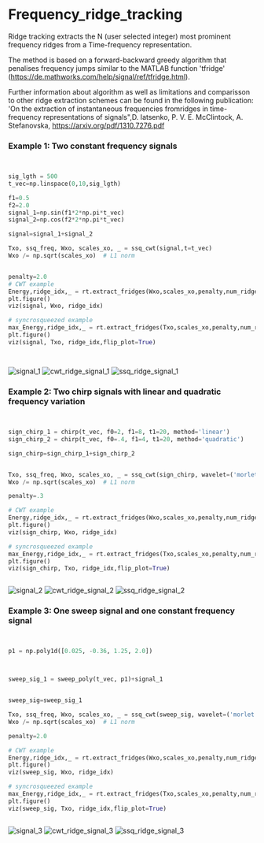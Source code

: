 # Frequency_ridge_tracking
Ridge tracking extracts the N (user selected integer) most prominent frequency ridges from a Time-frequency representation. 

The method is based on a forward-backward greedy algorithm that penalises frequency jumps similar to the MATLAB function 'tfridge' (https://de.mathworks.com/help/signal/ref/tfridge.html). 

Further information about algorithm as well as limitations and comparisson to other ridge extraction schemes can be found in the following publication:
 'On the extraction of instantaneous frequencies fromridges in time-frequency representations of signals",D. Iatsenko, P. V. E. McClintock, A. Stefanovska, https://arxiv.org/pdf/1310.7276.pdf



### Example 1: Two constant frequency signals

```python

    
sig_lgth = 500
t_vec=np.linspace(0,10,sig_lgth)

f1=0.5
f2=2.0
signal_1=np.sin(f1*2*np.pi*t_vec)
signal_2=np.cos(f2*2*np.pi*t_vec)

signal=signal_1+signal_2

Txo, ssq_freq, Wxo, scales_xo, _ = ssq_cwt(signal,t=t_vec)
Wxo /= np.sqrt(scales_xo)  # L1 norm


penalty=2.0
# CWT example
Energy,ridge_idx,_ = rt.extract_fridges(Wxo,scales_xo,penalty,num_ridges=2,BW=25)
plt.figure()
viz(signal, Wxo, ridge_idx)

# syncrosqueezed example
max_Energy,ridge_idx,_ = rt.extract_fridges(Txo,scales_xo,penalty,num_ridges=2,BW=2)
plt.figure()
viz(signal, Txo, ridge_idx,flip_plot=True)




```

![signal_1](../imgs/signal_1.png)
![cwt_ridge_signal_1](../imgs/cwt_signal_1_ridge.png)
![ssq_ridge_signal_1](../imgs/ssq_signal_1_ridge.png)

### Example 2: Two chirp signals with linear and quadratic frequency variation

```python

    
sign_chirp_1 = chirp(t_vec, f0=2, f1=8, t1=20, method='linear')
sign_chirp_2 = chirp(t_vec, f0=.4, f1=4, t1=20, method='quadratic')

sign_chirp=sign_chirp_1+sign_chirp_2


Txo, ssq_freq, Wxo, scales_xo, _ = ssq_cwt(sign_chirp, wavelet=('morlet'),t=t_vec)
Wxo /= np.sqrt(scales_xo)  # L1 norm

penalty=.3

# CWT example
Energy,ridge_idx,_ = rt.extract_fridges(Wxo,scales_xo,penalty,num_ridges=2,BW=25)
plt.figure()
viz(sign_chirp, Wxo, ridge_idx)

# syncrosqueezed example
max_Energy,ridge_idx,_ = rt.extract_fridges(Txo,scales_xo,penalty,num_ridges=2,BW=2)
plt.figure()
viz(sign_chirp, Txo, ridge_idx,flip_plot=True)



```

![signal_2](../imgs/signal_2.png)
![cwt_ridge_signal_2](../imgs/cwt_signal_2_ridge.png)
![ssq_ridge_signal_2](../imgs/ssq_signal_2_ridge.png)

### Example 3: One sweep signal and one constant frequency signal

```python

    
p1 = np.poly1d([0.025, -0.36, 1.25, 2.0])



sweep_sig_1 = sweep_poly(t_vec, p1)+signal_1


sweep_sig=sweep_sig_1

Txo, ssq_freq, Wxo, scales_xo, _ = ssq_cwt(sweep_sig, wavelet=('morlet'),t=t_vec)
Wxo /= np.sqrt(scales_xo)  # L1 norm

penalty=2.0

# CWT example
Energy,ridge_idx,_ = rt.extract_fridges(Wxo,scales_xo,penalty,num_ridges=2,BW=25)
plt.figure()
viz(sweep_sig, Wxo, ridge_idx)

# syncrosqueezed example
max_Energy,ridge_idx,_ = rt.extract_fridges(Txo,scales_xo,penalty,num_ridges=2,BW=2)
plt.figure()
viz(sweep_sig, Txo, ridge_idx,flip_plot=True)



```

![signal_3](../imgs/signal_3.png)
![cwt_ridge_signal_3](../imgs/cwt_signal_3_ridge.png)
![ssq_ridge_signal_3](../imgs/ssq_signal_3_ridge.png)
